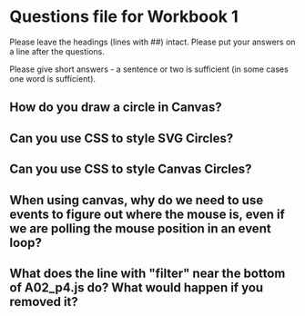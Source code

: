 # Questions file for Workbook 1

Please leave the headings (lines with ##) intact. Please put your answers on a line after the questions.

Please give short answers - a sentence or two is sufficient (in some cases one word is sufficient).

## How do you draw a circle in Canvas?

## Can you use CSS to style SVG Circles?

## Can you use CSS to style Canvas Circles?

## When using canvas, why do we need to use events to figure out where the mouse is, even if we are polling the mouse position in an event loop?

## What does the line with "filter" near the bottom of A02_p4.js do? What would happen if you removed it?
